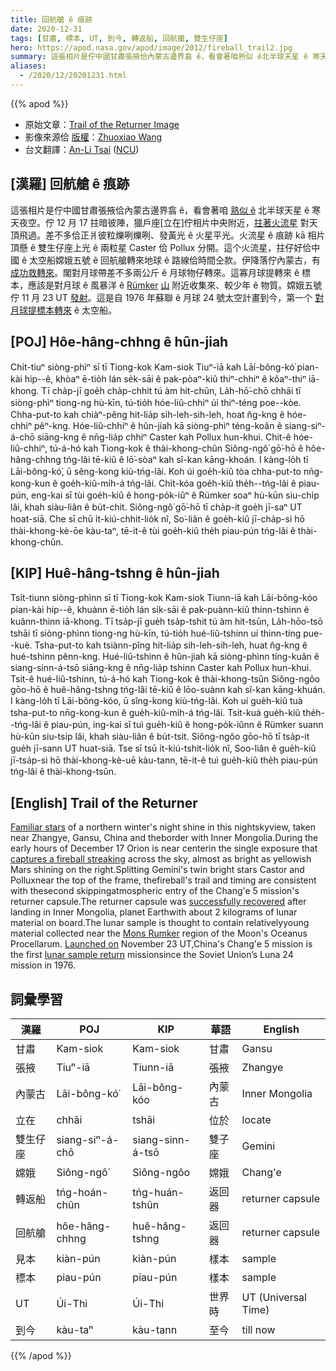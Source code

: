 ```yaml
---
title: 回航艙 ê 痕跡
date: 2020-12-31
tags: [甘肅, 標本, UT, 到今, 轉返船, 回航艙, 雙生仔座]
hero: https://apod.nasa.gov/apod/image/2012/fireball_trail2.jpg
summary: 這張相片是佇中國甘肅張掖佮內蒙古邊界翕 ê，看會著咱熟似 ê北半球天星 ê 寒天夜空。
aliases:
  - /2020/12/20201231.html
---
```


{{% apod %}}

- 原始文章：[Trail of the Returner Image](https://apod.nasa.gov/apod/ap201231.html)
- 影像來源佮 [版權](https://apod.nasa.gov/apod/lib/about_apod.html#srapply)：[Zhuoxiao Wang](http://astro.tsinghua.edu.cn/index.php/people-students/45-wang-zhuoxiao)
- 台文翻譯：[An-Li Tsai](mailto:thianbun.taigi@gmail.com) ([NCU](https://www.astro.ncu.edu.tw))

## [漢羅] 回航艙 ê 痕跡

這張相片是佇中國甘肅張掖佮內蒙古邊界翕 ê，看會著咱 [熟似 ê](https://apod.nasa.gov/apod/ap191226.html) 北半球天星 ê 寒天夜空。佇 12 月 17 拄暗彼陣，獵戶座[立在]佇相片中央附近，[拄著火流星](https://twitter.com/mickeywzx) 對天頂飛過。差不多佮正爿彼粒爍咧爍咧、發黃光 ê 火星平光。火流星 ê 痕跡 kā 相片頂懸 ê 雙生仔座上光 ê 兩粒星 Caster 佮 Pollux 分開。這个火流星，拄仔好佮中國 ê 太空船嫦娥五號 ê 回航艙轉來地球 ê  路線佮時間仝款。伊降落佇內蒙古，有 [成功救轉來](https://www.youtube.com/watch?v=oErWOjnhvOw&feature=emb_logo)。閣對月球帶差不多兩公斤 ê 月球物仔轉來。這寡月球提轉來 ê 標本，應該是對月球 ê 風暴洋 ê [Rümker](https://apod.nasa.gov/apod/ap201205.html) [山](https://apod.nasa.gov/apod/ap201205.html) 附近收集來、較少年 ê 物質。嫦娥五號佇 11 月 23 UT [發射](https://apod.nasa.gov/apod/ap201127.html)。這是自 1976 年蘇聯 ê 月球 24 號太空計畫到今，第一个 [對月球提標本轉來](https://skyandtelescope.org/astronomy-news/change-5s-lunar-sample-arrives-on-earth/) ê 太空船。

## [POJ] Hôe-hâng-chhng ê hûn-jiah
Chi̍t-tiuⁿ siòng-phìⁿ sī tī Tiong-kok Kam-siok Tiuⁿ-iā kah Lāi-bông-kó͘ pian-kài hip--ê, khòaⁿ ē-tio̍h lán se̍k-sāi ê pak-pòaⁿ-kiû thiⁿ-chhiⁿ ê kôaⁿ-thiⁿ iā-khong. Tī cha̍p-jī goe̍h cha̍p-chhit tú àm hit-chūn, La̍h-hō͘-chō chhāi tī siòng-phìⁿ tiong-ng hù-kīn, tú-tio̍h hóe-liû-chhiⁿ úi thiⁿ-téng poe--kòe. Chha-put-to kah chiàⁿ-pêng hit-lia̍p sih-leh-sih-leh, hoat n̂g-kng ê hóe-chhiⁿ pêⁿ-kng. Hóe-liû-chhiⁿ ê hûn-jiah kā siòng-phìⁿ téng-koân ê siang-siⁿ-á-chō siāng-kng ê nn̄g-lia̍p chhiⁿ Caster kah Pollux hun-khui. Chit-ê hóe-liû-chhiⁿ, tú-á-hó kah Tiong-kok ê thài-khong-chûn Siông-ngô͘ gō͘-hō ê hôe-hâng-chhng tńg-lâi tē-kiû ê lō͘-sòaⁿ kah sî-kan kāng-khoán. I kàng-lo̍h tī Lāi-bông-kó͘, ū sêng-kong kiù-tńg-lâi. Koh úi goe̍h-kiû tòa chha-put-to nn̄g-kong-kun ê goe̍h-kiû-mi̍h-á tńg-lâi. Chi̍t-kóa goe̍h-kiû the̍h--tńg-lâi ê piau-pún, eng-kai sī tùi goe̍h-kiû ê hong-po̍k-iûⁿ ê Rümker soaⁿ hù-kūn siu-chi̍p lâi, khah siàu-liân ê bu̍t-chit. Siông-ngô͘ gō͘-hō tī cha̍p-it goe̍h jī-saⁿ UT hoat-siā. Che sī chū i̍t-kiú-chhit-lio̍k nî, So͘-liân ê goe̍h-kiû jī-cha̍p-sì hō thài-khong-kè-ōe kàu-taⁿ, tē-it-ê tùi goe̍h-kiû the̍h piau-pún tńg-lâi ê thài-khong-chûn.

## [KIP] Huê-hâng-tshng ê hûn-jiah
Tsi̍t-tiunn siòng-phìnn sī tī Tiong-kok Kam-siok Tiunn-iā kah Lāi-bông-kóo pian-kài hip--ê, khuànn ē-tio̍h lán si̍k-sāi ê pak-puànn-kiû thinn-tshinn ê kuânn-thinn iā-khong. Tī tsa̍p-jī gue̍h tsa̍p-tshit tú àm hit-tsūn, La̍h-hōo-tsō tshāi tī siòng-phìnn tiong-ng hù-kīn, tú-tio̍h hué-liû-tshinn uí thinn-tíng pue--kuè. Tsha-put-to kah tsiànn-pîng hit-lia̍p sih-leh-sih-leh, huat n̂g-kng ê hué-tshinn pênn-kng. Hué-liû-tshinn ê hûn-jiah kā siòng-phìnn tíng-kuân ê siang-sinn-á-tsō siāng-kng ê nn̄g-lia̍p tshinn Caster kah Pollux hun-khui. Tsit-ê hué-liû-tshinn, tú-á-hó kah Tiong-kok ê thài-khong-tsûn Siông-ngôo gōo-hō ê huê-hâng-tshng tńg-lâi tē-kiû ê lōo-suànn kah sî-kan kāng-khuán. I kàng-lo̍h tī Lāi-bông-kóo, ū sîng-kong kiù-tńg-lâi. Koh uí gue̍h-kiû tuà tsha-put-to nn̄g-kong-kun ê gue̍h-kiû-mi̍h-á tńg-lâi. Tsi̍t-kuá gue̍h-kiû the̍h--tńg-lâi ê piau-pún, ing-kai sī tuì gue̍h-kiû ê hong-po̍k-iûnn ê Rümker suann hù-kūn siu-tsi̍p lâi, khah siàu-liân ê bu̍t-tsit. Siông-ngôo gōo-hō tī tsa̍p-it gue̍h jī-sann UT huat-siā. Tse sī tsū i̍t-kiú-tshit-lio̍k nî, Soo-liân ê gue̍h-kiû jī-tsa̍p-sì hō thài-khong-kè-uē kàu-tann, tē-it-ê tuì gue̍h-kiû the̍h piau-pún tńg-lâi ê thài-khong-tsûn.

## [English] Trail of the Returner
[Familiar stars](https://apod.nasa.gov/apod/ap191226.html) of a northern winter's night shine in this nightskyview, taken near Zhangye, Gansu, China and theborder with Inner Mongolia.During the early hours of December 17 Orion is near centerin the single exposure that [captures a fireball streaking](https://twitter.com/mickeywzx) across the sky, almost as bright as yellowish Mars shining on the right.Splitting Gemini's twin bright stars Castor and Polluxnear the top of the frame, thefireball's trail and timing are consistent with thesecond skippingatmospheric entry of the Chang'e 5 mission's returner capsule.The returner capsule was [successfully recovered](https://www.youtube.com/watch?v=oErWOjnhvOw&feature=emb_logo) after landing in Inner Mongolia, planet Earthwith about 2 kilograms of lunar material on board.The lunar sample is thought to contain relativelyyoung material collected near the [Mons Rumker](https://apod.nasa.gov/apod/ap201205.html) region of the Moon's Oceanus Procellarum. [Launched on](https://apod.nasa.gov/apod/ap201127.html) November 23 UT,China's Chang'e 5 mission is the first [lunar sample return](https://skyandtelescope.org/astronomy-news/change-5s-lunar-sample-arrives-on-earth/) missionsince the Soviet Union’s Luna 24 mission in 1976.

## 詞彙學習

|漢羅|POJ|KIP|華語|English|
|-|-|-|-|-|
|甘肅|Kam-siok|Kam-siok|甘肅|Gansu|
|張掖|Tiuⁿ-iā|Tiunn-iā|張掖|Zhangye|
|內蒙古|Lāi-bông-kó͘|Lāi-bông-kóo|內蒙古|Inner Mongolia|
|立在|chhāi|tshāi|位於|locate|
|雙生仔座|siang-siⁿ-á-chō|siang-sinn-á-tsō|雙子座|Gemini|
|嫦娥|Siông-ngô͘|Siông-ngôo|嫦娥|Chang'e|
|轉返船|tńg-hoán-chûn|tńg-huán-tshûn|返回器|returner capsule|
|回航艙|hôe-hâng-chhng|huê-hâng-tshng|返回器|returner capsule|
|見本|kiàn-pún|kiàn-pún|樣本|sample|
|標本|piau-pún|piau-pún|樣本|sample|
|UT|Úi-Thi|Úi-Thi|世界時|UT (Universal Time)|
|到今|kàu-taⁿ|kàu-tann|至今|till now|

{{% /apod %}}
